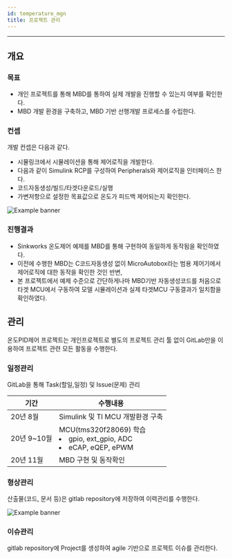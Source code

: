 ```yaml
---
id: temperature_mgn
title: 프로젝트 관리
---
```

---

## 개요

### 목표

* 개인 프로젝트를 통해 MBD를 통하여 실제 개발을 진행할 수 있는지 여부를 확인한다.
* MBD 개발 환경을 구축하고, MBD 기반 선행개발 프로세스를 수립한다.

### 컨셉

개발 컨셉은 다음과 같다.
* 시뮬링크에서 시뮬레이션을 통해 제어로직을 개발한다.
* 다음과 같이 Simulink RCP를 구성하여 Peripherals와 제어로직을 인터페이스 한다.
* 코드자동생성/빌드/타겟다운로드/실행
* 가변저항으로 설정한 목표값으로 온도가 피드백 제어되는지 확인한다.

<p align="center">
	<div class="box" >
		<img
			src={require('/img/2_mbd/img3_2_mbd_concept.png').default}
			alt="Example banner"
		/>
	</div>
</p>

### 진행결과

* Sinkworks 온도제어 예제를 MBD를 통해 구현하여 동일하게 동작됨을 확인하였다.
* 이전에 수행한 MBD는 C코드자동생성 없이 MicroAutobox라는 범용 제어기에서 제어로직에 대한 동작을 확인한 것인 반변,
* 본 프로젝트에서 예제 수준으로 간단하게나마 MBD기반 자동생성코드를 처음으로 타겟 MCU에서 구동하여 모델 시뮬레이션과 실제 타겟MCU 구동결과가 일치함을 확인하였다.

## 관리

온도PID제어 프로젝트는 개인프로젝트로 별도의 프로젝트 관리 툴 없이 GitLab만을 이용하여 프로젝트 관련 모든 활동을 수행한다.

### 일정관리

GitLab을 통해 Task(할일,일정) 및 Issue(문제) 관리

|기간|수행내용|
|---|---|
|20년 8월|Simulink 및 TI MCU 개발환경 구축
|20년 9~10월|MCU(tms320f28069) 학습<li>gpio, ext_gpio, ADC</li><li>eCAP, eQEP, ePWM</li>|
|20년 11월|MBD 구현 및 동작확인|


### 형상관리

산출물(코드, 문서 등)은 gitlab repository에 저장하여 이력관리를 수행한다.

<p align="center">
	<div class="box" >
		<img
			src={require('/img/2_mbd/img3_1_svn_log.png').default}
			alt="Example banner"
		/>
	</div>
</p>

### 이슈관리

gitlab repository에 Project를 생성하여 agile 기반으로 프로젝트 이슈를 관리한다.  
